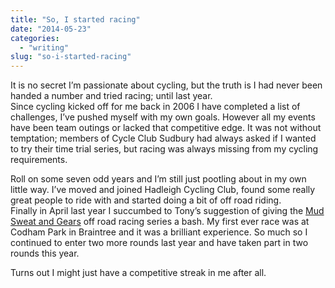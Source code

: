 ```yaml
---
title: "So, I started racing"
date: "2014-05-23"
categories: 
  - "writing"
slug: "so-i-started-racing"
---
```


It is no secret I’m passionate about cycling, but the truth is I had never been handed a number and tried racing; until last year.  
Since cycling kicked off for me back in 2006 I have completed a list of challenges, I’ve pushed myself with my own goals. However all my events have been team outings or lacked that competitive edge. It was not without temptation; members of Cycle Club Sudbury had always asked if I wanted to try their time trial series, but racing was always missing from my cycling requirements.

Roll on some seven odd years and I’m still just pootling about in my own little way. I’ve moved and joined Hadleigh Cycling Club, found some really great people to ride with and started doing a bit of off road riding.  
Finally in April last year I succumbed to Tony’s suggestion of giving the [Mud Sweat and Gears](https://www.mudsweatgears.co.uk) off road racing series a bash. My first ever race was at Codham Park in Braintree and it was a brilliant experience. So much so I continued to enter two more rounds last year and have taken part in two rounds this year.

Turns out I might just have a competitive streak in me after all.

